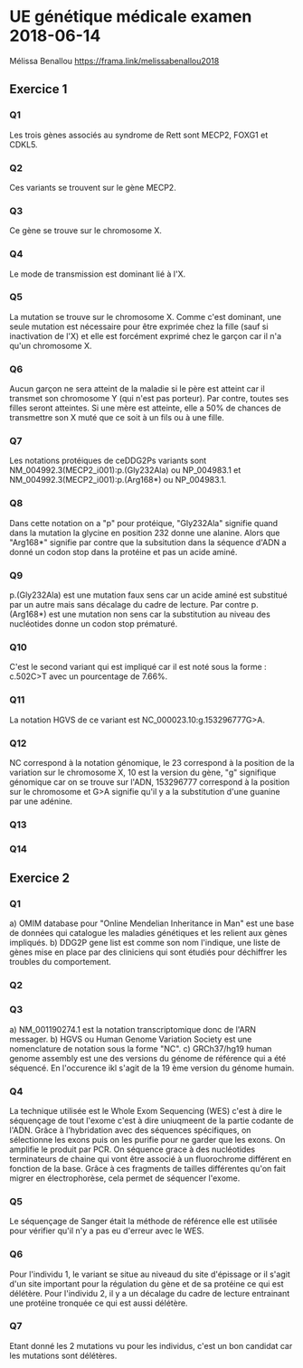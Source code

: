 # UE génétique médicale examen 2018-06-14
Mélissa Benallou
https://frama.link/melissabenallou2018

## Exercice 1
### Q1
Les trois gènes associés au syndrome de Rett sont MECP2, FOXG1 et CDKL5.
### Q2
Ces variants se trouvent sur le gène MECP2.
### Q3
Ce gène se trouve sur le chromosome X.
### Q4
Le mode de transmission est dominant lié à l'X.
### Q5
La mutation se trouve sur le chromosome X. Comme c'est dominant, une seule mutation est nécessaire pour être exprimée chez la fille (sauf si inactivation de l'X) et elle est forcément exprimé chez le garçon car il n'a qu'un chromosome X. 
### Q6
Aucun garçon ne sera atteint de la maladie si le père est atteint car il transmet son chromosome Y (qui n'est pas porteur). Par contre, toutes ses filles seront atteintes. Si une mère est atteinte, elle a 50% de chances de transmettre son X muté que ce soit à un fils ou à une fille.
### Q7
Les notations protéiques de ceDDG2Ps variants sont NM_004992.3(MECP2_i001):p.(Gly232Ala) ou NP_004983.1
et NM_004992.3(MECP2_i001):p.(Arg168*) ou NP_004983.1.
### Q8
Dans cette notation on a "p" pour protéique, "Gly232Ala" signifie quand dans la mutation la glycine en position 232 donne une alanine. Alors que "Arg168*" signifie par contre que la subsitution dans la séquence d'ADN a donné un codon stop dans la protéine et pas un acide aminé.
### Q9
p.(Gly232Ala) est une mutation faux sens car un acide aminé est substitué par un autre mais sans décalage du cadre de lecture. Par contre p.(Arg168*) est une mutation non sens car la substitution au niveau des nucléotides donne un codon stop prématuré.
### Q10
C'est le second variant qui est impliqué car il est noté sous la forme : c.502C>T avec un pourcentage de 7.66%.
### Q11
La notation HGVS de ce variant est NC_000023.10:g.153296777G>A.
### Q12
NC correspond à la notation génomique, le 23 correspond à la position de la variation sur le chromosome X, 10 est la version du gène, "g" signifique génomique car on se trouve sur l'ADN, 153296777 correspond à la position sur le chromosome et G>A signifie qu'il y a la substitution d'une guanine par une adénine.
### Q13

### Q14

## Exercice 2
### Q1
a) OMIM database pour "Online Mendelian Inheritance in Man" est une base de données qui catalogue les maladies génétiques et les relient aux gènes impliqués.
b) DDG2P gene list est comme son nom l'indique, une liste de gènes mise en place par des cliniciens qui sont étudiés pour déchiffrer les troubles du comportement. 
### Q2

### Q3
a) NM_001190274.1 est la notation transcriptomique donc de l'ARN messager.
b) HGVS ou Human Genome Variation Society est une nomenclature de notation sous la forme "NC".
c) GRCh37/hg19 human genome assembly est une des versions du génome de référence qui a été séquencé. En l'occurence ikl s'agit de la 19 ème version du génome humain.
### Q4
La technique utilisée est le Whole Exom Sequencing (WES) c'est à dire le séquençage de tout l'exome c'est à dire uniuqmeent de la partie codante de l'ADN. Grâce à l'hybridation avec des séquences spécifiques, on sélectionne les exons puis on les purifie pour ne garder que les exons. On amplifie le produit par PCR. On séquence grace à des nucléotides terminateurs de chaine qui vont être associé à un fluorochrome différent en fonction de la base. Grâce à ces fragments de tailles différentes qu'on fait migrer en électrophorèse, cela permet de séquencer l'exome.
### Q5 
Le séquençage de Sanger était la méthode de référence elle est utilisée pour vérifier qu'il n'y a pas eu d'erreur avec le WES.
### Q6 
Pour l'individu 1, le variant se situe au niveaud du site d'épissage or il s'agit d'un site important pour la régulation du gène et de sa protéine ce qui est délétère. Pour l'individu 2, il y a un décalage du cadre de lecture entrainant une protéine tronquée ce qui est aussi délétère.
### Q7
Etant donné les 2 mutations vu pour les individus, c'est un bon candidat car les mutations sont délétères.
